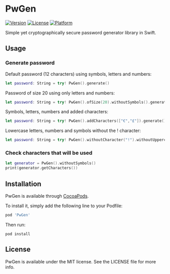 # PwGen

[![Version](https://img.shields.io/cocoapods/v/PwGen.svg?style=flat)](http://cocoapods.org/pods/PwGen)
[![License](https://img.shields.io/cocoapods/l/PwGen.svg?style=flat)](http://cocoapods.org/pods/PwGen)
[![Platform](https://img.shields.io/cocoapods/p/PwGen.svg?style=flat)](http://cocoapods.org/pods/PwGen)

Simple yet cryptographically secure password generator library in Swift.

## Usage

### Generate password

Default password (12 characters) using symbols, letters and numbers:

```swift
let password: String = try! PwGen().generate()
```
Password of size 20 using only letters and numbers:

```swift
let password: String = try! PwGen().ofSize(20).withoutSymbols().generate()
```

Symbols, letters, numbers and added characters:

```swift
let password: String = try! PwGen().addCharacters(["€","£"]).generate()
```
Lowercase letters, numbers and symbols without the ! character:

```swift
let password: String = try! PwGen().withoutCharacter("!").withoutUppercase().generate()
```

### Check characters that will be used

```swift
let generator = PwGen().withoutSymbols()
print(generator.getCharacters())
```

## Installation

PwGen is available through [CocoaPods](http://cocoapods.org). 

To install it, simply add the following line to your Podfile:

```ruby
pod 'PwGen'
```

Then run:

```shell
pod install
```

## License

PwGen is available under the MIT license. See the LICENSE file for more info.
